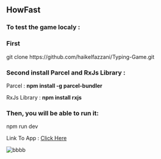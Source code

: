 <h2>HowFast </h2>

<h3>To test the game localy :</h3>

<h3>First</h3>
<p>git clone https://github.com/haikelfazzani/Typing-Game.git</p>

<h3>Second install Parcel and RxJs Library : </h3>

<p>Parcel : <strong>npm install -g parcel-bundler</strong></p>
<p>RxJs Library : <strong>npm install rxjs</strong></p>

<h3>Then, you will be able to run it:</h3>
<p>npm run dev</p>

<p>Link To App : <a href="https://typinggame10.netlify.com">Click Here</a></p>


<img src="https://image.ibb.co/efMK6V/bbbb.png" alt="bbbb" border="0">
